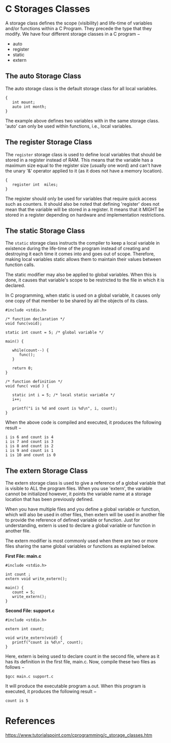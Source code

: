 # C Storages Classes
A storage class defines the scope (visibility) and life-time of variables and/or functions within a C Program. They precede the type that they modify. We have four different storage classes in a C program −

- auto
- register
- static
- extern

## The auto Storage Class
The auto storage class is the default storage class for all local variables.
```
{
   int mount;
   auto int month;
}
```
The example above defines two variables with in the same storage class. 'auto' can only be used within functions, i.e., local variables.

## The register Storage Class
The `register` storage class is used to define local variables that should be stored in a register instead of RAM. This means that the variable has a maximum size equal to the register size (usually one word) and can't have the unary '&' operator applied to it (as it does not have a memory location).
```
{
   register int  miles;
}
```
The register should only be used for variables that require quick access such as counters. It should also be noted that defining 'register' does not mean that the variable will be stored in a register. It means that it MIGHT be stored in a register depending on hardware and implementation restrictions.

## The static Storage Class
The `static` storage class instructs the compiler to keep a local variable in existence during the life-time of the program instead of creating and destroying it each time it comes into and goes out of scope. Therefore, making local variables static allows them to maintain their values between function calls.

The static modifier may also be applied to global variables. When this is done, it causes that variable's scope to be restricted to the file in which it is declared.

In C programming, when static is used on a global variable, it causes only one copy of that member to be shared by all the objects of its class.

```
#include <stdio.h>

/* function declaration */
void func(void);

static int count = 5; /* global variable */

main() {

   while(count--) {
      func();
   }

   return 0;
}

/* function definition */
void func( void ) {

   static int i = 5; /* local static variable */
   i++;

   printf("i is %d and count is %d\n", i, count);
}
```

When the above code is compiled and executed, it produces the following result −
```
i is 6 and count is 4
i is 7 and count is 3
i is 8 and count is 2
i is 9 and count is 1
i is 10 and count is 0
```

## The extern Storage Class
The extern storage class is used to give a reference of a global variable that is visible to ALL the program files. When you use 'extern', the variable cannot be initialized however, it points the variable name at a storage location that has been previously defined.

When you have multiple files and you define a global variable or function, which will also be used in other files, then extern will be used in another file to provide the reference of defined variable or function. Just for understanding, extern is used to declare a global variable or function in another file.

The extern modifier is most commonly used when there are two or more files sharing the same global variables or functions as explained below.

**First File: main.c**
```
#include <stdio.h>

int count ;
extern void write_extern();

main() {
   count = 5;
   write_extern();
}
```

**Second File: support.c**
```
#include <stdio.h>

extern int count;

void write_extern(void) {
   printf("count is %d\n", count);
}
```
Here, extern is being used to declare count in the second file, where as it has its definition in the first file, main.c. Now, compile these two files as follows −
```
$gcc main.c support.c
```
It will produce the executable program a.out. When this program is executed, it produces the following result −
```
count is 5
```
# References
https://www.tutorialspoint.com/cprogramming/c_storage_classes.htm
